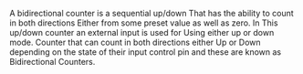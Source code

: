 A bidirectional counter is a sequential up/down That has the ability to count in both directions Either from some preset value as well as zero. In This up/down counter an external input is used for Using either up or down mode. Counter that can count in both directions either Up or Down depending on the state of their input control pin and these are known as Bidirectional Counters.
